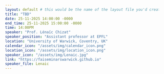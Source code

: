 ```yaml
---
layout: default # this would be the name of the layout file you'd create for events
title: "TBD"
date: 25-11-2025 14:00:00 -0000
end_time: 25-11-2025 15:00:00 -0000
time: 14:00PM
speaker: "Prof. Lénaïc Chizat"
speaker_position: "Assistant professor at EPFL"
location: "University of Warwick, Coventry, UK"
calendar_icon: "/assets/img/calendar_icon.png"
location_icon: "/assets/img/location_icon.png"
speaker_icon: "/assets/img/Lenaic.jpg"
link: "https://faiseminarswarwick.github.io"
speaker_file: Lenaic
---
```

